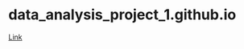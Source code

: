 # data_analysis_project_1.github.io
[Link]([https://pages.github.com/]([https://stackoverflow.com/questions/57164629/how-to-read-an-excel-dataframe-from-a-private-github-repository-using-pandas](https://www.google.com/search?q=puuung+couch&sca_esv=601356795&ei=yqeyZfOSBYCU9u8PzKeUuAk&ved=0ahUKEwjzn42GlfmDAxUAiv0HHcwTBZcQ4dUDCBA&uact=5&oq=puuung+couch&gs_lp=Egxnd3Mtd2l6LXNlcnAiDHB1dXVuZyBjb3VjaDIFECEYoAEyBRAhGKABSOsaUOYDWMwXcAJ4AJABAJgBmwGgAbkGqgEDMC42uAEDyAEA-AEBwgIIEAAYgAQYsAPCAg4QABiABBiKBRiGAxiwA8ICBRAAGIAEwgIFEC4YgATCAgYQABgWGB7CAggQABgWGB4YD8ICBxAhGAoYoAHiAwQYASBBiAYBkAYF&sclient=gws-wiz-serp#vhid=N7AhZtemzQsNeM&vssid=l)https://www.google.com/search?q=puuung+couch&sca_esv=601356795&ei=yqeyZfOSBYCU9u8PzKeUuAk&ved=0ahUKEwjzn42GlfmDAxUAiv0HHcwTBZcQ4dUDCBA&uact=5&oq=puuung+couch&gs_lp=Egxnd3Mtd2l6LXNlcnAiDHB1dXVuZyBjb3VjaDIFECEYoAEyBRAhGKABSOsaUOYDWMwXcAJ4AJABAJgBmwGgAbkGqgEDMC42uAEDyAEA-AEBwgIIEAAYgAQYsAPCAg4QABiABBiKBRiGAxiwA8ICBRAAGIAEwgIFEC4YgATCAgYQABgWGB7CAggQABgWGB4YD8ICBxAhGAoYoAHiAwQYASBBiAYBkAYF&sclient=gws-wiz-serp#vhid=N7AhZtemzQsNeM&vssid=l))

